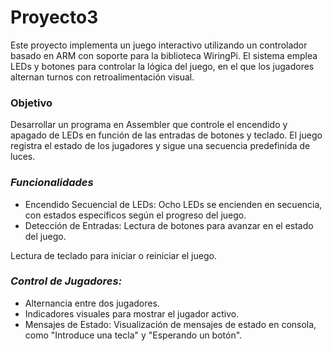 # Proyecto3
Este proyecto implementa un juego interactivo utilizando un controlador basado en ARM con soporte para la biblioteca WiringPi. El sistema emplea LEDs y botones para controlar la lógica del juego, en el que los jugadores alternan turnos con retroalimentación visual.

### Objetivo
Desarrollar un programa en Assembler que controle el encendido y apagado de LEDs en función de las entradas de botones y teclado. El juego registra el estado de los jugadores y sigue una secuencia predefinida de luces.

### *Funcionalidades*
- Encendido Secuencial de LEDs: Ocho LEDs se encienden en secuencia, con estados específicos según el progreso del juego.
- Detección de Entradas: Lectura de botones para avanzar en el estado del juego.

Lectura de teclado para iniciar o reiniciar el juego.

### *Control de Jugadores:*

- Alternancia entre dos jugadores.
- Indicadores visuales para mostrar el jugador activo.
- Mensajes de Estado: Visualización de mensajes de estado en consola, como "Introduce una tecla" y "Esperando un botón".

